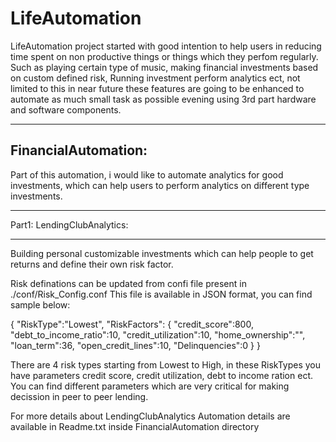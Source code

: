 # LifeAutomation

LifeAutomation project started with good intention to help users in reducing time spent on non productive things or
things which they perfom regularly. Such as playing certain type of music, making financial investments based on custom 
defined risk, Running investment perform analytics ect, not limited to this in near future these features are going to
be enhanced to automate as much small task as possible evening using 3rd part hardware and software components. 


-----------------------------------------
FinancialAutomation: 
-----------------------------------------
Part of this automation, i would like to automate analytics for good investments, which can help users to perform 
analytics on different type investments.

****************************
Part1: LendingClubAnalytics:
**************************** 
Building personal customizable investments which can help people to get returns and define their own risk factor. 

Risk definations can be updated from confi file present in ./conf/Risk_Config.conf 
This file is available in JSON format, you can find sample below: 

{
	"RiskType":"Lowest",
	"RiskFactors": {
        "credit_score":800,
        "debt_to_income_ratio":10,
        "credit_utilization":10,
        "home_ownership":"",
        "loan_term":36,
        "open_credit_lines":10,
        "Delinquencies":0
	}
}

There are 4 risk types starting from Lowest to High, in these RiskTypes you have parameters credit score, credit utilization, debt to income ration ect. 
You can find different parameters which are very critical for making decission in peer to peer lending. 

For more details about LendingClubAnalytics Automation details are available in Readme.txt inside FinancialAutomation directory
